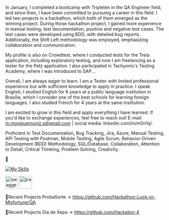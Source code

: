 In January, I completed a bootcamp with Tripleten in the QA Engineer field, and since then, I have been committed to pursuing a career in this field.  I led two projects in a hackathon, which both of them emerged as the winning project. During those hackathon project, I gained more experience in manual testing, test documentation, positive and negative test cases. The test cases were developed using BDD, with detailed bug reports. Additionally, the Shift Left methodology was employed, emphasizing collaboration and communication.

My profile is also on Crowdtest, where I conducted tests for the Trela application, including exploratory testing, and now I am freelancing as a tester for the Petz application. I also participated in Tachyonix's Testing Academy, where I was introduced to SAP...

Overall, I am always eager to learn. I am a Tester with limited professional experience but with sufficient knowledge to apply in practice. I speak English; I studied English for 6 years at a public language institution in Brasília, which I consider one of the best schools for learning foreign languages. I also studied French for 4 years at the same institution.

I am excited to grow in this field and apply everything I have learned. If you'd like to exchange experiences, feel free to reach out!
E-mail: m.moniquemuniz.s@gmail.com | social media: linkedin.com/in/m0n1q/.

Proficient in Test Documentation, Bug Tracking, Jira, Azure, Manual Testing, API Testing with Postman, Mobile Testing, Agile Scrum, Behavior-Driven Development (BDD) Methodology, SQL/Database, Collaboration, Attention to Detail, Critical Thinking, Problem Solving, Creativity.

👋

[![My Skills](https://skillicons.dev/icons?i=postman,postgresql,azure,vscode,discord,notion,figma&theme=dark)](https://skillicons.dev)
<p align="left">
  <img src="https://cdn.jsdelivr.net/gh/devicons/devicon/icons/swagger/swagger-original.svg" alt="swagger" width="40" height="40"/>
  <img src="https://cdn.jsdelivr.net/gh/devicons/devicon/icons/jira/jira-original.svg" alt="jira" width="40" height="40"/>
</p>



🐾Recent Projects ProbaSorte  -> https://github.com/Hackathon-Luck-or-Misfortune/QA

🐾Recent Projects Dia de Xepa -> https://github.com/Hackaton-4
